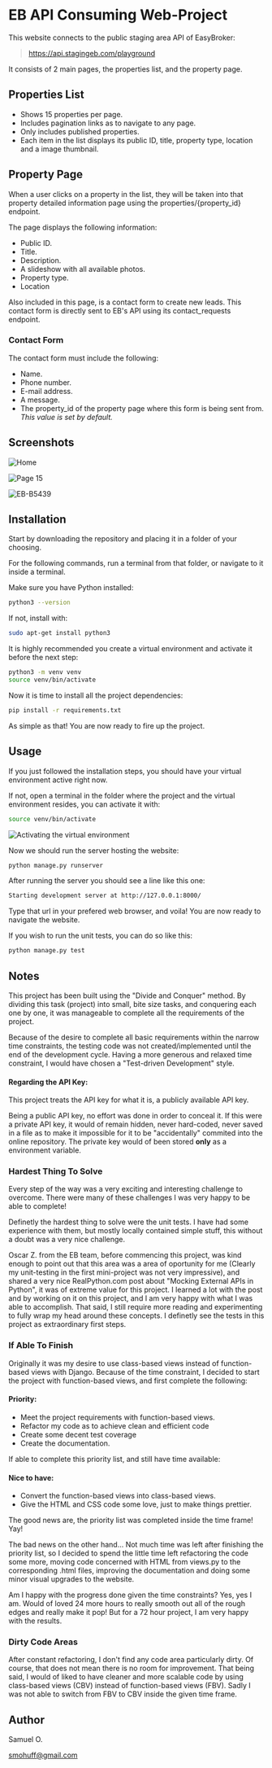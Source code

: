 # EB API Consuming Web-Project

This website connects to the public staging area API of EasyBroker:

> https://api.stagingeb.com/playground

It consists of 2 main pages, the properties list, and the property page.

## Properties List

- Shows 15 properties per page.
- Includes pagination links as to navigate to any page.
- Only includes published properties.
- Each item in the list displays its public ID, title, property type, location and a image thumbnail.

## Property Page

When a user clicks on a property in the list, they will be taken into that property detailed information page using the properties/{property_id} endpoint.

The page displays the following information:

- Public ID.
- Title.
- Description.
- A slideshow with all available photos.
- Property type.
- Location

Also included in this page, is a contact form to create new leads. This contact form is directly sent to EB's API using its contact_requests endpoint.

### Contact Form

The contact form must include the following:

- Name.
- Phone number.
- E-mail address.
- A message.
- The property_id of the property page where this form is being sent from. *This value is set by default.*

## Screenshots

![Home](https://i.imgur.com/E1pCLlM.png)

![Page 15](https://i.imgur.com/vKNoARQ.png)

![EB-B5439](https://i.imgur.com/CNccg6M.png)

## Installation

Start by downloading the repository and placing it in a folder of your choosing. 

For the following commands, run a terminal from that folder, or navigate to it inside a terminal.

Make sure you have Python installed:

```bash
python3 --version
```

If not, install with:

```bash
sudo apt-get install python3
```

It is highly recommended you create a virtual environment and activate it before the next step:

```bash
python3 -m venv venv
source venv/bin/activate
```
Now it is time to install all the project dependencies:

```bash
pip install -r requirements.txt
```

As simple as that! You are now ready to fire up the project.

## Usage

If you just followed the installation steps, you should have your virtual environment active right now.

If not, open a terminal in the folder where the project and the virtual environment resides, you can activate it with:

```bash
source venv/bin/activate
```

![Activating the virtual environment](https://i.imgur.com/nvOEeiy.png)

Now we should run the server hosting the website:

```bash
python manage.py runserver
```

After running the server you should see a line like this one:

```bash
Starting development server at http://127.0.0.1:8000/
```

Type that url in your prefered web browser, and voila! You are now ready to navigate the website.

If you wish to run the unit tests, you can do so like this:

```bash
python manage.py test
```

## Notes

This project has been built using the "Divide and Conquer" method. By dividing this task (project) into small, bite size tasks, and conquering each one by one, it was manageable to complete all the requirements of the project.

Because of the desire to complete all basic requirements within the narrow time constraints, the testing code was not created/implemented until the end of the development cycle. Having a more generous and relaxed time constraint, I would have chosen a "Test-driven Development" style.

#### **Regarding the API Key:**

This project treats the API key for what it is, a publicly available API key.

Being a public API key, no effort was done in order to conceal it. If this were a private API key, it would of remain hidden, never hard-coded, never saved in a file as to make it impossible for it to be "accidentally" commited into the online repository. The private key would of been stored **only** as a environment variable.

### Hardest Thing To Solve

Every step of the way was a very exciting and interesting challenge to overcome. There were many of these challenges I was very happy to be able to complete!

Definetly the hardest thing to solve were the unit tests. I have had some experience with them, but mostly locally contained simple stuff, this without a doubt was a very nice challenge.

Oscar Z. from the EB team, before commencing this project, was kind enough to point out that this area was a area of oportunity for me (Clearly my unit-testing in the first mini-project was not very impressive), and shared a very nice RealPython.com post about "Mocking External APIs in Python", it was of extreme value for this project. I learned a lot with the post and by working on it on this project, and I am very happy with what I was able to accomplish. That said, I still require more reading and experimenting to fully wrap my head around these concepts. I definetly see the tests in this project as extraordinary first steps.

### If Able To Finish

Originally it was my desire to use class-based views instead of function-based views with Django. Because of the time constraint, I decided to start the project with function-based views, and first complete the following:

#### **Priority:**

- Meet the project requirements with function-based views.
- Refactor my code as to achieve clean and efficient code
- Create some decent test coverage
- Create the documentation.

If able to complete this priority list, and still have time available:

#### **Nice to have:**

- Convert the function-based views into class-based views.
- Give the HTML and CSS code some love, just to make things prettier.

The good news are, the priority list was completed inside the time frame! Yay!

The bad news on the other hand... Not much time was left after finishing the priority list, so I decided to spend the little time left refactoring the code some more, moving code concerned with HTML from views.py to the corresponding .html files, improving the documentation and doing some minor visual upgrades to the website.

Am I happy with the progress done given the time constraints? Yes, yes I am. Would of loved 24 more hours to really smooth out all of the rough edges and really make it pop! But for a 72 hour project, I am very happy with the results.

### Dirty Code Areas

After constant refactoring, I don't find any code area particularly dirty. Of course, that does not mean there is no room for improvement. That being said, I would of liked to have cleaner and more scalable code by using class-based views (CBV) instead of function-based views (FBV). Sadly I was not able to switch from FBV to CBV inside the given time frame.

## Author

Samuel O.

smohuff@gmail.com